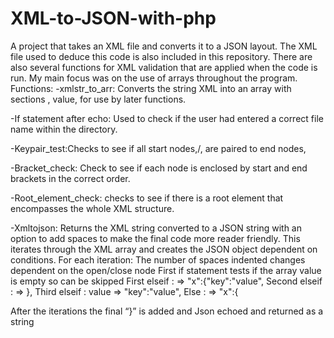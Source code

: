 # XML-to-JSON-with-php

A project that takes an XML file and converts it to a JSON layout. The XML file used to deduce this code is also included in this repository. There are also several functions for XML validation that are applied when the code is run. My main focus was on the use of arrays throughout the program.
Functions:
-xmlstr_to_arr:  Converts the string XML into an array with sections <x>,</x> <x>value, <x key=value> for use by later functions.
 
-If statement after echo: Used to check if the user had entered a correct file name within the directory.

-Keypair_test:Checks to see if all start nodes,/<x/>, are paired to end nodes,</x>

-Bracket_check: Check to see if each node is enclosed by start and end brackets in the correct order.

-Root_element_check: checks to see if there is a root element that encompasses the whole XML structure.

-Xmltojson: Returns the XML string converted to a JSON string with an option to add spaces to make the final code more reader friendly. This iterates through the XML array and creates the JSON object dependent on conditions. For each iteration:
The number of spaces indented changes dependent on the open/close node
First if statement tests if the array value is empty so can be skipped
First elseif : <x key=value>   =>   "x":{"key":"value",
Second elseif : </x>    =>   },
Third elseif : <x>value =>  "key":"value",
Else :  <x> => "x":{

After the iterations the final “}” is added and Json echoed and returned as a string
